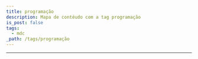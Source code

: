 ```yaml
---
title: programação
description: Mapa de contéudo com a tag programação
is_post: false
tags:
  - mdc
_path: /tags/programação
---
```


-----